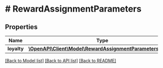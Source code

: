 # # RewardAssignmentParameters

## Properties

Name | Type | Description | Notes
------------ | ------------- | ------------- | -------------
**loyalty** | [**\OpenAPI\Client\Model\RewardAssignmentParametersLoyalty**](RewardAssignmentParametersLoyalty.md) |  | [optional]

[[Back to Model list]](../../README.md#models) [[Back to API list]](../../README.md#endpoints) [[Back to README]](../../README.md)
